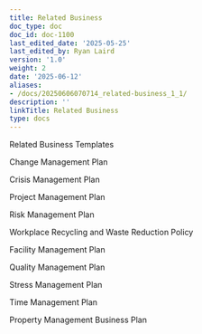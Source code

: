 ```yaml
---
title: Related Business
doc_type: doc
doc_id: doc-1100
last_edited_date: '2025-05-25'
last_edited_by: Ryan Laird
version: '1.0'
weight: 2
date: '2025-06-12'
aliases:
- /docs/20250606070714_related-business_1_1/
description: ''
linkTitle: Related Business
type: docs
---
```


Related Business Templates

Change Management Plan

Crisis Management Plan

Project Management Plan

Risk Management Plan

Workplace Recycling and Waste Reduction Policy

Facility Management Plan

Quality Management Plan

Stress Management Plan

Time Management Plan

Property Management Business Plan
